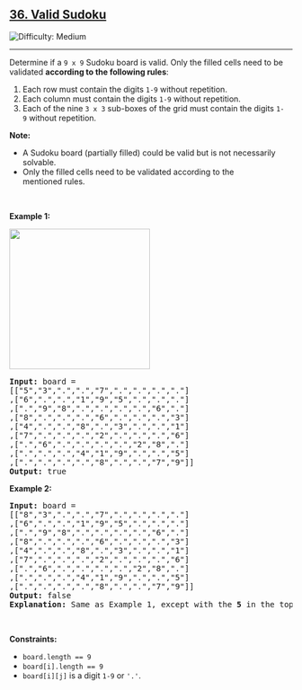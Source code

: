 <h2><a href="https://leetcode.com/problems/valid-sudoku">36. Valid Sudoku</a></h2>
<img src='https://img.shields.io/badge/Difficulty-Medium-orange' alt='Difficulty: Medium' /><hr>
<p>Determine if a&nbsp;<code>9 x 9</code> Sudoku board&nbsp;is valid.&nbsp;Only the filled cells need to be validated&nbsp;<strong>according to the following rules</strong>:</p>

<ol>
	<li>Each row&nbsp;must contain the&nbsp;digits&nbsp;<code>1-9</code> without repetition.</li>
	<li>Each column must contain the digits&nbsp;<code>1-9</code>&nbsp;without repetition.</li>
	<li>Each of the nine&nbsp;<code>3 x 3</code> sub-boxes of the grid must contain the digits&nbsp;<code>1-9</code>&nbsp;without repetition.</li>
</ol>

<p><strong>Note:</strong></p>

<ul>
	<li>A Sudoku board (partially filled) could be valid but is not necessarily solvable.</li>
	<li>Only the filled cells need to be validated according to the mentioned&nbsp;rules.</li>
</ul>

<p>&nbsp;</p>
<p><strong class="example">Example 1:</strong></p>
<img src="https://upload.wikimedia.org/wikipedia/commons/thumb/f/ff/Sudoku-by-L2G-20050714.svg/250px-Sudoku-by-L2G-20050714.svg.png" style="height:250px; width:250px" />
<pre>
<strong>Input:</strong> board = 
[[&quot;5&quot;,&quot;3&quot;,&quot;.&quot;,&quot;.&quot;,&quot;7&quot;,&quot;.&quot;,&quot;.&quot;,&quot;.&quot;,&quot;.&quot;]
,[&quot;6&quot;,&quot;.&quot;,&quot;.&quot;,&quot;1&quot;,&quot;9&quot;,&quot;5&quot;,&quot;.&quot;,&quot;.&quot;,&quot;.&quot;]
,[&quot;.&quot;,&quot;9&quot;,&quot;8&quot;,&quot;.&quot;,&quot;.&quot;,&quot;.&quot;,&quot;.&quot;,&quot;6&quot;,&quot;.&quot;]
,[&quot;8&quot;,&quot;.&quot;,&quot;.&quot;,&quot;.&quot;,&quot;6&quot;,&quot;.&quot;,&quot;.&quot;,&quot;.&quot;,&quot;3&quot;]
,[&quot;4&quot;,&quot;.&quot;,&quot;.&quot;,&quot;8&quot;,&quot;.&quot;,&quot;3&quot;,&quot;.&quot;,&quot;.&quot;,&quot;1&quot;]
,[&quot;7&quot;,&quot;.&quot;,&quot;.&quot;,&quot;.&quot;,&quot;2&quot;,&quot;.&quot;,&quot;.&quot;,&quot;.&quot;,&quot;6&quot;]
,[&quot;.&quot;,&quot;6&quot;,&quot;.&quot;,&quot;.&quot;,&quot;.&quot;,&quot;.&quot;,&quot;2&quot;,&quot;8&quot;,&quot;.&quot;]
,[&quot;.&quot;,&quot;.&quot;,&quot;.&quot;,&quot;4&quot;,&quot;1&quot;,&quot;9&quot;,&quot;.&quot;,&quot;.&quot;,&quot;5&quot;]
,[&quot;.&quot;,&quot;.&quot;,&quot;.&quot;,&quot;.&quot;,&quot;8&quot;,&quot;.&quot;,&quot;.&quot;,&quot;7&quot;,&quot;9&quot;]]
<strong>Output:</strong> true
</pre>

<p><strong class="example">Example 2:</strong></p>

<pre>
<strong>Input:</strong> board = 
[[&quot;8&quot;,&quot;3&quot;,&quot;.&quot;,&quot;.&quot;,&quot;7&quot;,&quot;.&quot;,&quot;.&quot;,&quot;.&quot;,&quot;.&quot;]
,[&quot;6&quot;,&quot;.&quot;,&quot;.&quot;,&quot;1&quot;,&quot;9&quot;,&quot;5&quot;,&quot;.&quot;,&quot;.&quot;,&quot;.&quot;]
,[&quot;.&quot;,&quot;9&quot;,&quot;8&quot;,&quot;.&quot;,&quot;.&quot;,&quot;.&quot;,&quot;.&quot;,&quot;6&quot;,&quot;.&quot;]
,[&quot;8&quot;,&quot;.&quot;,&quot;.&quot;,&quot;.&quot;,&quot;6&quot;,&quot;.&quot;,&quot;.&quot;,&quot;.&quot;,&quot;3&quot;]
,[&quot;4&quot;,&quot;.&quot;,&quot;.&quot;,&quot;8&quot;,&quot;.&quot;,&quot;3&quot;,&quot;.&quot;,&quot;.&quot;,&quot;1&quot;]
,[&quot;7&quot;,&quot;.&quot;,&quot;.&quot;,&quot;.&quot;,&quot;2&quot;,&quot;.&quot;,&quot;.&quot;,&quot;.&quot;,&quot;6&quot;]
,[&quot;.&quot;,&quot;6&quot;,&quot;.&quot;,&quot;.&quot;,&quot;.&quot;,&quot;.&quot;,&quot;2&quot;,&quot;8&quot;,&quot;.&quot;]
,[&quot;.&quot;,&quot;.&quot;,&quot;.&quot;,&quot;4&quot;,&quot;1&quot;,&quot;9&quot;,&quot;.&quot;,&quot;.&quot;,&quot;5&quot;]
,[&quot;.&quot;,&quot;.&quot;,&quot;.&quot;,&quot;.&quot;,&quot;8&quot;,&quot;.&quot;,&quot;.&quot;,&quot;7&quot;,&quot;9&quot;]]
<strong>Output:</strong> false
<strong>Explanation:</strong> Same as Example 1, except with the <strong>5</strong> in the top left corner being modified to <strong>8</strong>. Since there are two 8&#39;s in the top left 3x3 sub-box, it is invalid.
</pre>

<p>&nbsp;</p>
<p><strong>Constraints:</strong></p>

<ul>
	<li><code>board.length == 9</code></li>
	<li><code>board[i].length == 9</code></li>
	<li><code>board[i][j]</code> is a digit <code>1-9</code> or <code>&#39;.&#39;</code>.</li>
</ul>
